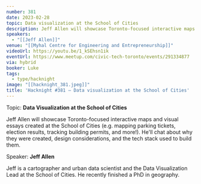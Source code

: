 ```yaml
---
number: 381
date: 2023-02-28
topic: Data visualization at the School of Cities
description: Jeff Allen will showcase Toronto-focused interactive maps and visual essays created at the School of Cities (e.g. mapping parking tickets, election results, tracking building permits, and more!). He'll chat about why they were created, design considerations, and the tech stack used to build them.
speakers:
  - "[[Jeff Allen]]"
venue: "[[Myhal Centre for Engineering and Entrepreneurship]]"
videoUrl: https://youtu.be/1_kSEhsn1ik
eventUrl: https://www.meetup.com/civic-tech-toronto/events/291334877
via: hybrid
booker: Luke
tags:
  - type/hacknight
image: "[[hacknight_381.jpeg]]"
title: 'Hacknight #381 – Data visualization at the School of Cities'
---
```

Topic: **Data Visualization at the School of Cities**

Jeff Allen will showcase Toronto-focused interactive maps and visual essays created at the School of Cities (e.g. mapping parking tickets, election results, tracking building permits, and more!). He'll chat about why they were created, design considerations, and the tech stack used to build them.

Speaker: **Jeff Allen**

Jeff is a cartographer and urban data scientist and the Data Visualization Lead at the School of Cities. He recently finished a PhD in geography.